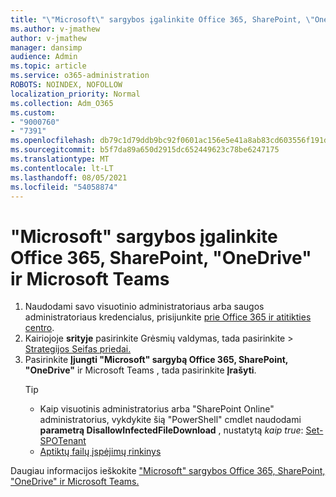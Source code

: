 ```yaml
---
title: "\"Microsoft\" sargybos įgalinkite Office 365, SharePoint, \"OneDrive\" ir Microsoft Teams"
ms.author: v-jmathew
author: v-jmathew
manager: dansimp
audience: Admin
ms.topic: article
ms.service: o365-administration
ROBOTS: NOINDEX, NOFOLLOW
localization_priority: Normal
ms.collection: Adm_O365
ms.custom:
- "9000760"
- "7391"
ms.openlocfilehash: db79c1d79ddb9bc92f0601ac156e5e41a8ab83cd603556f191d5491cdd5ae2a3
ms.sourcegitcommit: b5f7da89a650d2915dc652449623c78be6247175
ms.translationtype: MT
ms.contentlocale: lt-LT
ms.lasthandoff: 08/05/2021
ms.locfileid: "54058874"
---
```

# <a name="enable-microsoft-defender-for-office-365-for-sharepoint-online-onedrive-and-microsoft-teams"></a>"Microsoft" sargybos įgalinkite Office 365, SharePoint, "OneDrive" ir Microsoft Teams

1. Naudodami savo visuotinio administratoriaus arba saugos administratoriaus kredencialus, prisijunkite [prie Office 365 ir atitikties centro](https://protection.office.com/).
2. Kairiojoje **srityje** pasirinkite Grėsmių valdymas, tada pasirinkite   >  [Strategijos Seifas priedai.](https://protection.office.com/safeattachment)
3. Pasirinkite **Įjungti "Microsoft" sargybą Office 365, SharePoint, "OneDrive"** ir Microsoft Teams , tada pasirinkite **Įrašyti**.
    > [!TIP]
    >
    > - Kaip visuotinis administratorius arba "SharePoint Online" administratorius, vykdykite šią "PowerShell" cmdlet naudodami **parametrą DisallowInfectedFileDownload** , nustatytą *kaip true*: [Set-SPOTenant](https://go.microsoft.com/fwlink/?linkid=2092301)
    > - [Aptiktų failų įspėjimų rinkinys](https://go.microsoft.com/fwlink/?linkid=2092110)

Daugiau informacijos ieškokite ["Microsoft" sargybos Office 365, SharePoint, "OneDrive" ir Microsoft Teams.](https://go.microsoft.com/fwlink/?linkid=2092041)
